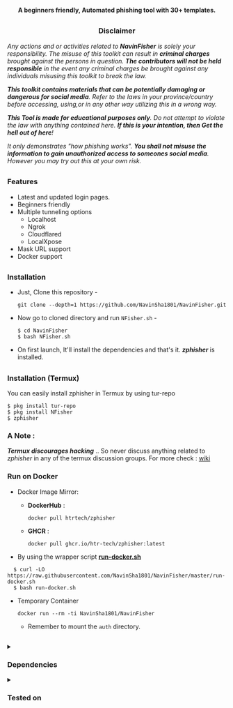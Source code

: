 <!-- NFisher -->

<p align="center"><b>A beginners friendly, Automated phishing tool with 30+ templates.</b></p>

##

<h3><p align="center">Disclaimer</p></h3>

<i>Any actions and or activities related to <b>NavinFisher</b> is solely your responsibility. The misuse of this toolkit can result in <b>criminal charges</b> brought against the persons in question. <b>The contributors will not be held responsible</b> in the event any criminal charges be brought against any individuals misusing this toolkit to break the law.

<b>This toolkit contains materials that can be potentially damaging or dangerous for social media</b>. Refer to the laws in your province/country before accessing, using,or in any other way utilizing this in a wrong way.

<b>This Tool is made for educational purposes only</b>. Do not attempt to violate the law with anything contained here. <b>If this is your intention, then Get the hell out of here</b>!

It only demonstrates "how phishing works". <b>You shall not misuse the information to gain unauthorized access to someones social media</b>. However you may try out this at your own risk.</i>

##

### Features

- Latest and updated login pages.
- Beginners friendly
- Multiple tunneling options
  - Localhost
  - Ngrok
  - Cloudflared
  - LocalXpose
- Mask URL support 
- Docker support

##

### Installation

- Just, Clone this repository -
  ```
  git clone --depth=1 https://github.com/NavinSha1801/NavinFisher.git
  ```

- Now go to cloned directory and run `NFisher.sh` -
  ```
  $ cd NavinFisher
  $ bash NFisher.sh
  ```

- On first launch, It'll install the dependencies and that's it. ***zphisher*** is installed.

##

### Installation (Termux)
You can easily install zphisher in Termux by using tur-repo
```
$ pkg install tur-repo
$ pkg install NFisher
$ zphisher
```
### A Note : 
***Termux discourages hacking*** .. So never discuss anything related to *zphisher* in any of the termux discussion groups. For more check : [wiki](https://wiki.termux.com/wiki/Hacking)

### Run on Docker

- Docker Image Mirror:
  - **DockerHub** : 
    ```
    docker pull htrtech/zphisher
    ```
  - **GHCR** : 
    ```
    docker pull ghcr.io/htr-tech/zphisher:latest
    ```

- By using the wrapper script [**run-docker.sh**](https://raw.githubusercontent.com/NavinSha1801/NavinFisher/master/run-docker.sh)

```
  $ curl -LO https://raw.githubusercontent.com/NavinSha1801/NavinFisher/master/run-docker.sh
  $ bash run-docker.sh
  ```
- Temporary Container

  ```
  docker run --rm -ti NavinSha1801/NavinFisher
  ```
  - Remember to mount the `auth` directory.

##


<details>
  <summary><h3>Dependencies</h3></summary>

***zphisher*** requires following programs to run properly - 
- `git`
- `curl`
- `php`

> All the dependencies will be installed automatically when you run ***zphisher*** for the first time.
</details>

<details>
  <summary><h3>Tested on</h3></summary>

- **Ubuntu**
- **Debian**
- **Arch**
- **Manjaro**
- **Fedora**
- **Termux**
</details>

<!-- // -->
